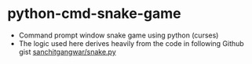 # python-cmd-snake-game
* Command prompt window snake game using python (curses)
* The logic used here derives heavily from the code in following Github gist [sanchitgangwar/snake.py](https://gist.github.com/sanchitgangwar/2158089)

